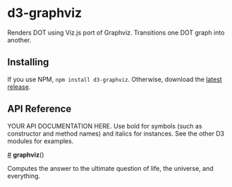 # d3-graphviz

Renders DOT using Viz.js port of Graphviz. Transitions one DOT graph into another.

## Installing

If you use NPM, `npm install d3-graphviz`. Otherwise, download the [latest release](https://github.com/d3/d3-graphviz/releases/latest).

## API Reference

YOUR API DOCUMENTATION HERE. Use bold for symbols (such as constructor and method names) and italics for instances. See the other D3 modules for examples.

<a href="#graphviz" name="graphviz">#</a> <b>graphviz</b>()

Computes the answer to the ultimate question of life, the universe, and everything.

